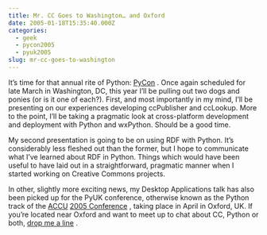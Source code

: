 ```yaml
---
title: Mr. CC Goes to Washington… and Oxford
date: 2005-01-18T15:35:40.000Z
categories:
  - geek
  - pycon2005
  - pyuk2005
slug: mr-cc-goes-to-washington
---
```

It’s time for that annual rite of Python: [PyCon][1] . Once again scheduled for late March in Washington, <span class="caps">DC</span>, this year I’ll be pulling out two dogs and ponies (or is it one of each?). First, and most importantly in my mind, I’ll be presenting on our experiences developing ccPublisher and ccLookup. More to the point, I’ll be taking a pragmatic look at cross-platform development and deployment with Python and wxPython. Should be a good time.

My second presentation is going to be on using <span class="caps">RDF</span> with Python. It’s considerably less fleshed out than the former, but I hope to communicate what I’ve learned about <span class="caps">RDF</span> in Python. Things which would have been useful to have laid out in a straightforward, pragmatic manner when I started working on Creative Commons projects.

In other, slightly more exciting news, my Desktop Applications talk has also been picked up for the PyUK conference, otherwise known as the Python track of the [<span class="caps">ACCU</span>][2]  [2005 Conference][3] , taking place in April in Oxford, <span class="caps">UK</span>. If you’re located near Oxford and want to meet up to chat about <span class="caps">CC</span>, Python or both, [drop me a line][4] .



 [1]: http://www.pycon.org
 [2]: http://www.accu.org/
 [3]: http://www.accu.org/conference/
 [4]: /contact
